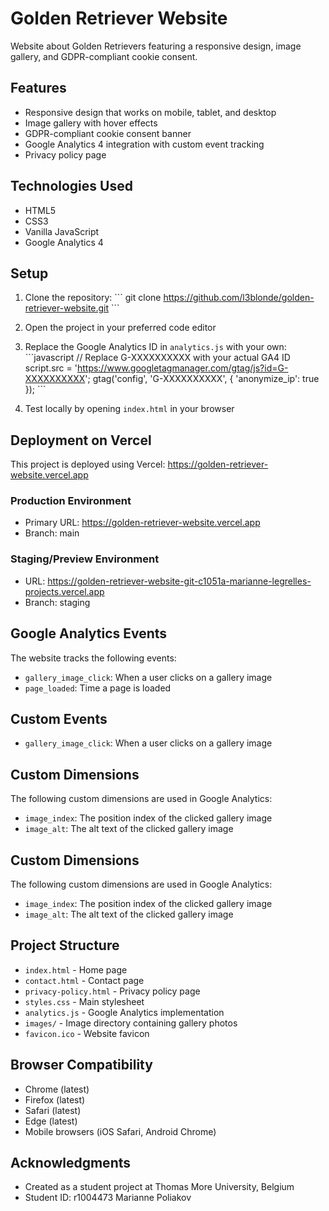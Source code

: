 # Golden Retriever Website
Website about Golden Retrievers featuring a responsive design, image gallery, and GDPR-compliant cookie consent.

## Features
- Responsive design that works on mobile, tablet, and desktop
- Image gallery with hover effects
- GDPR-compliant cookie consent banner
- Google Analytics 4 integration with custom event tracking
- Privacy policy page

## Technologies Used
- HTML5
- CSS3
- Vanilla JavaScript
- Google Analytics 4

## Setup
1. Clone the repository:
   \`\`\`
   git clone https://github.com/l3blonde/golden-retriever-website.git
   \`\`\`

2. Open the project in your preferred code editor

3. Replace the Google Analytics ID in `analytics.js` with your own:
   \`\`\`javascript
   // Replace G-XXXXXXXXXX with your actual GA4 ID
   script.src = 'https://www.googletagmanager.com/gtag/js?id=G-XXXXXXXXXX';
   gtag('config', 'G-XXXXXXXXXX', { 'anonymize_ip': true });
   \`\`\`

4. Test locally by opening `index.html` in your browser

## Deployment on Vercel
This project is deployed using Vercel: https://golden-retriever-website.vercel.app

### Production Environment
- Primary URL: https://golden-retriever-website.vercel.app
- Branch: main

### Staging/Preview Environment
- URL: https://golden-retriever-website-git-c1051a-marianne-legrelles-projects.vercel.app
- Branch: staging

## Google Analytics Events
The website tracks the following events:
- `gallery_image_click`: When a user clicks on a gallery image
- `page_loaded`: Time a page is loaded

## Custom Events
- `gallery_image_click`: When a user clicks on a gallery image

## Custom Dimensions
The following custom dimensions are used in Google Analytics:
- `image_index`: The position index of the clicked gallery image
- `image_alt`: The alt text of the clicked gallery image

## Custom Dimensions
The following custom dimensions are used in Google Analytics:
- `image_index`: The position index of the clicked gallery image
- `image_alt`: The alt text of the clicked gallery image

## Project Structure
- `index.html` - Home page
- `contact.html` - Contact page
- `privacy-policy.html` - Privacy policy page
- `styles.css` - Main stylesheet
- `analytics.js` - Google Analytics implementation
- `images/` - Image directory containing gallery photos
- `favicon.ico` - Website favicon

## Browser Compatibility
- Chrome (latest)
- Firefox (latest)
- Safari (latest)
- Edge (latest)
- Mobile browsers (iOS Safari, Android Chrome)

## Acknowledgments
- Created as a student project at Thomas More University, Belgium
- Student ID: r1004473 Marianne Poliakov 
